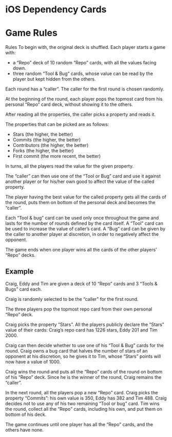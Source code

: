 # iOS Dependency Cards

# Game Rules

Rules 
To begin with, the original deck is shuffled. 
Each player starts a game with:
- a “Repo” deck of 10 random “Repo” cards, with all the values facing down.
- three random “Tool & Bug“ cards, whose value can be read by the player but kept hidden from the others.

Each round has a “caller”. The caller for the first round is chosen randomly. 

At the beginning of the round, each player pops the topmost card from his personal “Repo” card deck, without showing it to the others.

After reading all the properties, the caller picks a property and reads it. 

The properties that can be picked are as follows:
- Stars (the higher, the better)
- Commits (the higher, the better)
- Contributors (the higher, the better)
- Forks (the higher, the better)
- First commit (the more recent, the better)

In turns, all the players read the value for the given property. 

The “caller” can then use one of the “Tool or Bug” card and use it against another player or for his/her own good to affect the value of the called property.

The player having the best value for the called property gets all the cards of the round, puts them on bottom of the personal deck and becomes the “caller”.

Each “Tool & bug” card can be used only once throughout the game and lasts for the number of rounds defined by the card itself. 
A “Tool” card can be used to increase the value of caller’s card. A “Bug” card can be given by the caller to another player at discretion, in order to negatively affect the opponent.

The game ends when one player wins all the cards of the other players’ “Repo” decks.

## Example

Craig, Eddy and Tim are given a deck of 10 “Repo” cards and 3 “Tools & Bugs” card each.

Craig is randomly selected to be the “caller” for the first round.

The three players pop the topmost repo card from their own personal “Repo” deck. 
 
Craig picks the property “Stars”. All the players publicly declare the “Stars” value of their cards: Craig’s repo card has 1226 stars, Eddy 201 and Tim 2000. 

Craig can then decide whether to use one of his “Tool & Bug” cards for the round. Craig owns a bug card that halves the number of stars of an opponent at his discretion, so he gives it to Tim, whose “Stars” points will now have a value of 1000.

Craig wins the round and puts all the “Repo” cards of the round on bottom of his “Repo” deck. Since he is the winner of the round, Craig remains the “caller”.

In the next round, all the players pop a new “Repo” card. Craig picks the property “Commits”: his own value is 350, Eddy has 382 and Tim 488. Craig decides not to use any of his two remaining “Tool or bug” card. Tim wins the round, collect all the “Repo” cards, including his own, and put them on bottom of his deck.

The game continues until one player has all the “Repo” cards, and the others have none. 
